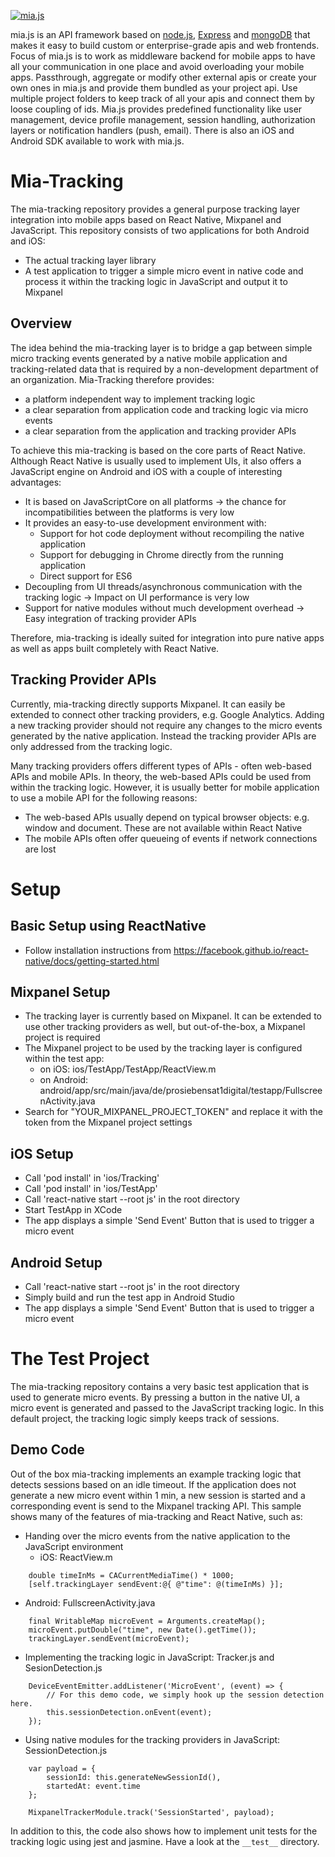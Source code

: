 <a href="#"><img src="http://7factory.github.io/mia-js/images/miajs.png" title="mia.js"/></a>

mia.js is an API framework based on [node.js](http://nodejs.org), [Express](https://github.com/strongloop/express) and [mongoDB](https://www.mongodb.org/) that makes it easy to build custom or enterprise-grade apis and web frontends.
Focus of mia.js is to work as middleware backend for mobile apps to have all your communication in one place and avoid overloading your mobile apps.
Passthrough, aggregate or modify other external apis or create your own ones in mia.js and provide them bundled as your project api.
Use multiple project folders to keep track of all your apis and connect them by loose coupling of ids. Mia.js provides predefined functionality like user management, device profile management, session handling, authorization layers or notification handlers (push, email). There is also an iOS and Android SDK available to work with mia.js.

# Mia-Tracking

The mia-tracking repository provides a general purpose tracking layer integration into mobile apps based on React Native, Mixpanel and
JavaScript. This repository consists of two applications for both Android and iOS:
- The actual tracking layer library
- A test application to trigger a simple micro event in native code and process it within the tracking logic in JavaScript and output it to Mixpanel

## Overview

The idea behind the mia-tracking layer is to bridge a gap between simple micro tracking events generated by a native mobile application and tracking-related data that is required by a non-development department of an organization.
Mia-Tracking therefore provides:
- a platform independent way to implement tracking logic
- a clear separation from application code and tracking logic via micro events
- a clear separation from the application and tracking provider APIs

To achieve this mia-tracking is based on the core parts of React Native. Although React Native is usually used to implement UIs, it also offers a JavaScript engine on Android and iOS with a couple of interesting advantages:
- It is based on JavaScriptCore on all platforms -> the chance for incompatibilities between the platforms is very low
- It provides an easy-to-use development environment with:
    - Support for hot code deployment without recompiling the native application
    - Support for debugging in Chrome directly from the running application
    - Direct support for ES6
- Decoupling from UI threads/asynchronous communication with the tracking logic -> Impact on UI performance is very low
- Support for native modules without much development overhead -> Easy integration of tracking provider APIs

Therefore, mia-tracking is ideally suited for integration into pure native apps as well as apps built completely with React Native.

## Tracking Provider APIs

Currently, mia-tracking directly supports Mixpanel. It can easily be extended to connect other tracking providers, e.g. Google Analytics. Adding a new tracking provider should not require any changes to the micro events generated by the native application. Instead the tracking provider APIs are only addressed from the tracking logic.

Many tracking providers offers different types of APIs - often web-based APIs and mobile APIs. In theory, the web-based APIs could be used from within the tracking logic. However, it is usually better for mobile application to use a mobile API for the following reasons:
- The web-based APIs usually depend on typical browser objects: e.g. window and document. These are not available within React Native
- The mobile APIs often offer queueing of events if network connections are lost

# Setup 

## Basic Setup using ReactNative
- Follow installation instructions from https://facebook.github.io/react-native/docs/getting-started.html

## Mixpanel Setup
- The tracking layer is currently based on Mixpanel. It can be extended to use other tracking providers as well, but out-of-the-box, a Mixpanel project is required
- The Mixpanel project to be used by the tracking layer is configured within the test app:
    - on iOS: ios/TestApp/TestApp/ReactView.m
    - on Android: android/app/src/main/java/de/prosiebensat1digital/testapp/FullscreenActivity.java
- Search for "YOUR_MIXPANEL_PROJECT_TOKEN" and replace it with the token from the Mixpanel project settings

## iOS Setup
- Call 'pod install' in 'ios/Tracking'
- Call 'pod install' in 'ios/TestApp'
- Call 'react-native start --root js' in the root directory
- Start TestApp in XCode
- The app displays a simple 'Send Event' Button that is used to trigger a micro event

## Android Setup
- Call 'react-native start --root js' in the root directory
- Simply build and run the test app in Android Studio
- The app displays a simple 'Send Event' Button that is used to trigger a micro event

# The Test Project
The mia-tracking repository contains a very basic test application that is used to generate micro events. By pressing a button in the native UI, a micro event is generated and passed to the JavaScript tracking logic. In this default project, the tracking logic simply keeps track of sessions.

## Demo Code
Out of the box mia-tracking implements an example tracking logic that detects sessions based on an idle timeout. If the application does not generate a new micro event within 1 min, a new session is started and a corresponding event is send to the Mixpanel tracking API.
This sample shows many of the features of mia-tracking and React Native, such as:
- Handing over the micro events from the native application to the JavaScript environment
  - iOS: ReactView.m
```
    double timeInMs = CACurrentMediaTime() * 1000;
    [self.trackingLayer sendEvent:@{ @"time": @(timeInMs) }];
```
  - Android: FullscreenActivity.java
```
    final WritableMap microEvent = Arguments.createMap();
    microEvent.putDouble("time", new Date().getTime());
    trackingLayer.sendEvent(microEvent);
```

- Implementing the tracking logic in JavaScript: Tracker.js and SesionDetection.js
```
    DeviceEventEmitter.addListener('MicroEvent', (event) => {
        // For this demo code, we simply hook up the session detection here.
        this.sessionDetection.onEvent(event);
    });
```

- Using native modules for the tracking providers in JavaScript: SessionDetection.js
```
    var payload = {
        sessionId: this.generateNewSessionId(),
        startedAt: event.time
    };

    MixpanelTrackerModule.track('SessionStarted', payload);
```

In addition to this, the code also shows how to implement unit tests for the tracking logic using jest and jasmine. Have a look at the ```__test__``` directory.
